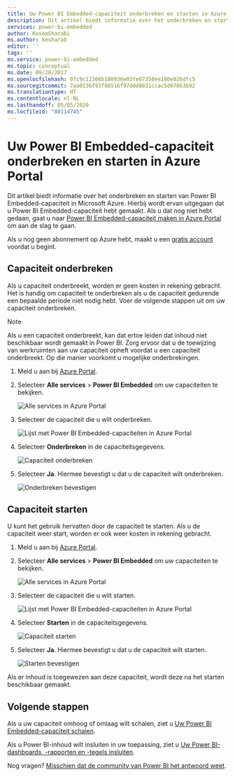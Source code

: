 ```yaml
---
title: Uw Power BI Embedded-capaciteit onderbreken en starten in Azure Portal | Microsoft Docs
description: Dit artikel biedt informatie over het onderbreken en starten van Power BI Embedded-capaciteit in Microsoft Azure.
services: power-bi-embedded
author: KesemSharabi
ms.author: kesharab
editor: ''
tags: ''
ms.service: power-bi-embedded
ms.topic: conceptual
ms.date: 09/28/2017
ms.openlocfilehash: 07c9c12366b100936e03fe07358ee180e026dfc5
ms.sourcegitcommit: 7aa0136f93f88516f97ddd8031ccac5d07863b92
ms.translationtype: HT
ms.contentlocale: nl-NL
ms.lasthandoff: 05/05/2020
ms.locfileid: "80114745"
---
```

# <a name="pause-and-start-your-power-bi-embedded-capacity-in-the-azure-portal"></a>Uw Power BI Embedded-capaciteit onderbreken en starten in Azure Portal

Dit artikel biedt informatie over het onderbreken en starten van Power BI Embedded-capaciteit in Microsoft Azure. Hierbij wordt ervan uitgegaan dat u Power BI Embedded-capaciteit hebt gemaakt. Als u dat nog niet hebt gedaan, gaat u naar [Power BI Embedded-capaciteit maken in Azure Portal](azure-pbie-create-capacity.md) om aan de slag te gaan.

Als u nog geen abonnement op Azure hebt, maakt u een [gratis account](https://azure.microsoft.com/free/) voordat u begint.

## <a name="pause-your-capacity"></a>Capaciteit onderbreken

Als u capaciteit onderbreekt, worden er geen kosten in rekening gebracht. Het is handig om capaciteit te onderbreken als u de capaciteit gedurende een bepaalde periode niet nodig hebt. Voer de volgende stappen uit om uw capaciteit onderbreken.

> [!NOTE]
> Als u een capaciteit onderbreekt, kan dat ertoe leiden dat inhoud niet beschikbaar wordt gemaakt in Power BI. Zorg ervoor dat u de toewijzing van werkruimten aan uw capaciteit opheft voordat u een capaciteit onderbreekt. Op die manier voorkomt u mogelijke onderbrekingen.

1. Meld u aan bij [Azure Portal](https://portal.azure.com/).

2. Selecteer **Alle services** > **Power BI Embedded** om uw capaciteiten te bekijken.

    ![Alle services in Azure Portal](media/azure-pbie-pause-start/azure-portal-more-services.png)

3. Selecteer de capaciteit die u wilt onderbreken.

    ![Lijst met Power BI Embedded-capaciteiten in Azure Portal](media/azure-pbie-pause-start/azure-portal-capacity-list.png)

4. Selecteer **Onderbreken** in de capaciteitsgegevens.

    ![Capaciteit onderbreken](media/azure-pbie-pause-start/azure-portal-pause-capacity.png)

5. Selecteer **Ja**. Hiermee bevestigt u dat u de capaciteit wilt onderbreken.

    ![Onderbreken bevestigen](media/azure-pbie-pause-start/azure-portal-confirm-pause.png)

## <a name="start-your-capacity"></a>Capaciteit starten

U kunt het gebruik hervatten door de capaciteit te starten. Als u de capaciteit weer start, worden er ook weer kosten in rekening gebracht.

1. Meld u aan bij [Azure Portal](https://portal.azure.com/).

2. Selecteer **Alle services** > **Power BI Embedded** om uw capaciteiten te bekijken.

    ![Alle services in Azure Portal](media/azure-pbie-pause-start/azure-portal-more-services.png)

3. Selecteer de capaciteit die u wilt starten.

    ![Lijst met Power BI Embedded-capaciteiten in Azure Portal](media/azure-pbie-pause-start/azure-portal-capacity-list.png)

4. Selecteer **Starten** in de capaciteitsgegevens.

    ![Capaciteit starten](media/azure-pbie-pause-start/azure-portal-start-capacity.png)

5. Selecteer **Ja**. Hiermee bevestigt u dat u de capaciteit wilt starten.

    ![Starten bevestigen](media/azure-pbie-pause-start/azure-portal-confirm-start.png)

Als er inhoud is toegewezen aan deze capaciteit, wordt deze na het starten beschikbaar gemaakt.

## <a name="next-steps"></a>Volgende stappen

Als u uw capaciteit omhoog of omlaag wilt schalen, ziet u [Uw Power BI Embedded-capaciteit schalen](azure-pbie-scale-capacity.md).

Als u Power BI-inhoud wilt insluiten in uw toepassing, ziet u [Uw Power BI-dashboards, -rapporten en -tegels insluiten](https://powerbi.microsoft.com/documentation/powerbi-developer-embedding-content/).

Nog vragen? [Misschien dat de community van Power BI het antwoord weet](https://community.powerbi.com/).
